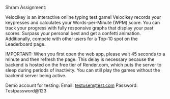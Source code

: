 Shram Assignment:

Velocikey is an interactive online typing test game! Velocikey records your keypresses and calculates your Words-per-Minute (WPM) score. You can track your progress with fully responsive graphs that display your past scores. Surpass your personal best and get a confetti animation. Additionally, compete with other users for a Top-10 spot on the Leaderboard page.

IMPORTANT: When you first open the web app, please wait 45 seconds to a minute  and then refresh the page. This delay is necessary because the backend is hosted on the free tier of Render.com, which puts the server to sleep during periods of inactivity. You can still play the games without the backend server being active.

Demo account for testing:
Email: testuser@test.com
Password: Testpassword@123

